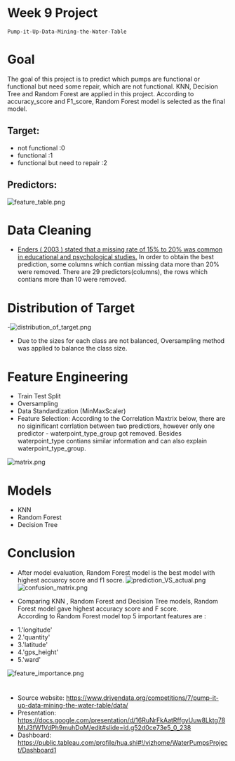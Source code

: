 # Week 9 Project  
`Pump-it-Up-Data-Mining-the-Water-Table`

# Goal
The goal of this project is to predict which pumps are functional or functional but need some repair, which are not functional. KNN, Decision Tree and Random Forest are applied in this project. According to accuracy_score and F1_score, Random Forest model is selected as the final model. 

## Target: 
- not functional :0
- functional :1
- functional but need to repair :2

## Predictors:
![feature_table.png](feature_table.png)
           
# Data Cleaning
- [Enders ( 2003 ) stated that a missing rate of 15% to 20% was common in educational and psychological studies.](https://psycnet.apa.org/record/2003-09632-006) In order to obtain the best prediction, some columns which contian missing data more than 20% were removed.  There are 29 predictors(columns), the rows which contians more than 10 were removed. 

# Distribution of Target
-![distribution_of_target.png](distribution_of_target.png)
- Due to the sizes for each class are not balanced, Oversampling method was applied to balance the class size.
 
# Feature Engineering
- Train Test Split
- Oversampling
- Data Standardization (MinMaxScaler)
- Feature Selection:  According to the Correlation Maxtrix below, there are no siginificant corrlation between two predictiors, however only one predictor - waterpoint_type_group got removed. Besides waterpoint_type contians similar information and can also explain waterpoint_type_group.  
  
![matrix.png](matrix.png)


# Models
- KNN         
- Random Forest 
- Decision Tree

# Conclusion
- After model evaluation, Random Forest model is the best model with highest accuarcy score and f1 socre. 
 ![prediction_VS_actual.png](prediction_VS_actual.png)
 ![confusion_matrix.png](confusion_matrix.png)
  
- Comparing KNN , Random Forest and Decision Tree models, Random Forest model gave highest accuracy score and F score.  
According to Random Forest model top 5 important features are :
 * 1.'longitude' 
 * 2.'quantity'
 * 3.'latitude'
 * 4.'gps_height'
 * 5.'ward'
 
![feature_importance.png](feature_importance.png)

 
 #    
- Source website: https://www.drivendata.org/competitions/7/pump-it-up-data-mining-the-water-table/data/
- Presentation:
https://docs.google.com/presentation/d/16RuNrFkAatRffgyUuw8Lktg78MtJ3fW1VdPh9muhDoM/edit#slide=id.g52d0ce73e5_0_238
- Dashboard:
https://public.tableau.com/profile/hua.shi#!/vizhome/WaterPumpsProject/Dashboard1
